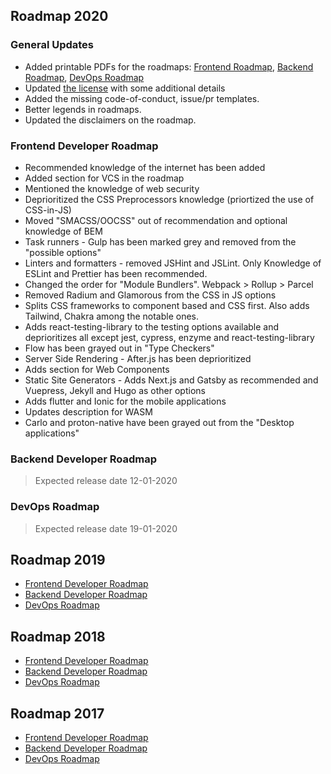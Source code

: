 ## Roadmap 2020

### General Updates
- Added printable PDFs for the roadmaps: [Frontend Roadmap](https://roadmap.sh/static/roadmaps/pdf/frontend.pdf), [Backend Roadmap](https://roadmap.sh/static/roadmaps/pdf/backend.pdf), [DevOps Roadmap](https://roadmap.sh/static/roadmaps/pdf/devops.pdf)
- Updated [the license](https://github.com/kamranahmedse/developer-roadmap/blob/master/LICENSE) with some additional details
- Added the missing code-of-conduct, issue/pr templates.
- Better legends in roadmaps.
- Updated the disclaimers on the roadmap.

### Frontend Developer Roadmap

- Recommended knowledge of the internet has been added
- Added section for VCS in the roadmap
- Mentioned the knowledge of web security
- Deprioritized the CSS Preprocessors knowledge (priortized the use of CSS-in-JS)
- Moved "SMACSS/OOCSS" out of recommendation and optional knowledge of BEM
- Task runners - Gulp has been marked grey and removed from the "possible options"
- Linters and formatters - removed JSHint and JSLint. Only Knowledge of ESLint and Prettier has been recommended.
- Changed the order for "Module Bundlers". Webpack > Rollup > Parcel
- Removed Radium and Glamorous from the CSS in JS options
- Splits CSS frameworks to component based and CSS first. Also adds Tailwind, Chakra among the notable ones.
- Adds react-testing-library to the testing options available and deprioritizes all except jest, cypress, enzyme and react-testing-library
- Flow has been grayed out in "Type Checkers"
- Server Side Rendering - After.js has been deprioritized
- Adds section for Web Components
- Static Site Generators - Adds Next.js and Gatsby as recommended and Vuepress, Jekyll and Hugo as other options
- Adds flutter and Ionic for the mobile applications
- Updates description for WASM
- Carlo and proton-native have been grayed out from the "Desktop applications"

### Backend Developer Roadmap
> Expected release date 12-01-2020

### DevOps Roadmap
> Expected release date 19-01-2020

## Roadmap 2019
* [Frontend Developer Roadmap](https://github.com/kamranahmedse/developer-roadmap/tree/347831feaed227f42525e829ccc8d84a22386952#frontend-roadmap)
* [Backend Developer Roadmap](https://github.com/kamranahmedse/developer-roadmap/tree/347831feaed227f42525e829ccc8d84a22386952#back-end-roadmap)
* [DevOps Roadmap](https://github.com/kamranahmedse/developer-roadmap/tree/347831feaed227f42525e829ccc8d84a22386952#devops-roadmap)

## Roadmap 2018
* [Frontend Developer Roadmap](https://github.com/kamranahmedse/developer-roadmap/tree/67a72aab113e79c11e292ada394606f079f6a263#-frontend-roadmap)
* [Backend Developer Roadmap](https://github.com/kamranahmedse/developer-roadmap/tree/67a72aab113e79c11e292ada394606f079f6a263#-back-end-roadmap)
* [DevOps Roadmap](https://github.com/kamranahmedse/developer-roadmap/tree/67a72aab113e79c11e292ada394606f079f6a263#-devops-roadmap)

## Roadmap 2017
* [Frontend Developer Roadmap](https://github.com/kamranahmedse/developer-roadmap/tree/ee2b3e5de0e2a9ccccf3f2bbe4687f150df976f4#-front-end-roadmap)
* [Backend Developer Roadmap](https://github.com/kamranahmedse/developer-roadmap/tree/ee2b3e5de0e2a9ccccf3f2bbe4687f150df976f4#-back-end-roadmap)
* [DevOps Roadmap](https://github.com/kamranahmedse/developer-roadmap/tree/ee2b3e5de0e2a9ccccf3f2bbe4687f150df976f4#-devops-roadmap)

